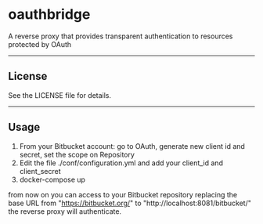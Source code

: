 # oauthbridge
A reverse proxy that provides transparent authentication to resources protected by OAuth

---

## License
See the LICENSE file for details.

---

## Usage
1. From your Bitbucket account: go to OAuth, generate new client id and secret, set the scope on Repository
2. Edit the file ./conf/configuration.yml and add your client_id and client_secret 
3. docker-compose up

from now on you can access to your Bitbucket repository replacing the base URL from "https://bitbucket.org/" to "http://localhost:8081/bitbucket/"
the reverse proxy will authenticate.
